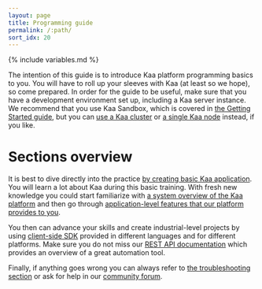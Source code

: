 ```yaml
---
layout: page
title: Programming guide
permalink: /:path/
sort_idx: 20
---
```


{% include variables.md %}

The intention of this guide is to introduce Kaa platform programming basics to you.
You will have to roll up your sleeves with Kaa (at least so we hope), so come prepared.
In order for the guide to be useful, make sure that you have a development environment set up, including a Kaa server instance.
We recommend that you use Kaa Sandbox, which is covered in [the Getting Started guide]({{root_url}}Getting-started/), but you can [use a Kaa cluster]({{root_url}}Administration-guide/System-installation/Cluster-setup/) or [a single Kaa node]({{root_url}}Administration-guide/System-installation/Single-node-installation/) instead, if you like.

# Sections overview

It is best to dive directly into the practice [by creating basic Kaa application]({{root_url}}Programming-guide/Your-first-Kaa-application/).
You will learn a lot about Kaa during this basic training.
With fresh new knowledge you could start familiarize with [a system overview of the Kaa platform]({{root_url}}Programming-guide/System-overview/) and then go through [application-level features that our platform provides to you]({{root_url}}Programming-guide/Key-platform-features/).

You then can advance your skills and create industrial-level projects by using [client-side SDK]({{root_url}}Programming-guide/Using-Kaa-endpoint-SDKs/) provided in different languages and for different platforms.
Make sure you do not miss our [REST API documentation]({{root_url}}Programming-guide/Server-REST-APIs/) which provides an overview of a great automation tool.

Finally, if anything goes wrong you can always refer to [the troubleshooting section]({{root_url}}Programming-guide/Debugging-and-troubleshooting/) or ask for help in our [community forum](https://groups.google.com/group/kaaproject).
